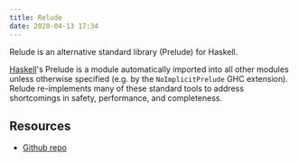 ```yaml
---
title: Relude
date: 2020-04-13 17:34
---
```


Relude is an alternative standard library (Prelude) for Haskell.

[Haskell](TODO)'s Prelude is a module automatically imported into all
other modules unless otherwise specified (e.g. by the
`NoImplicitPrelude` GHC extension). Relude re-implements many of
these standard tools to address shortcomings in safety, performance,
and completeness.

## Resources

- [Github repo](https://github.com/kowainik/relude)

